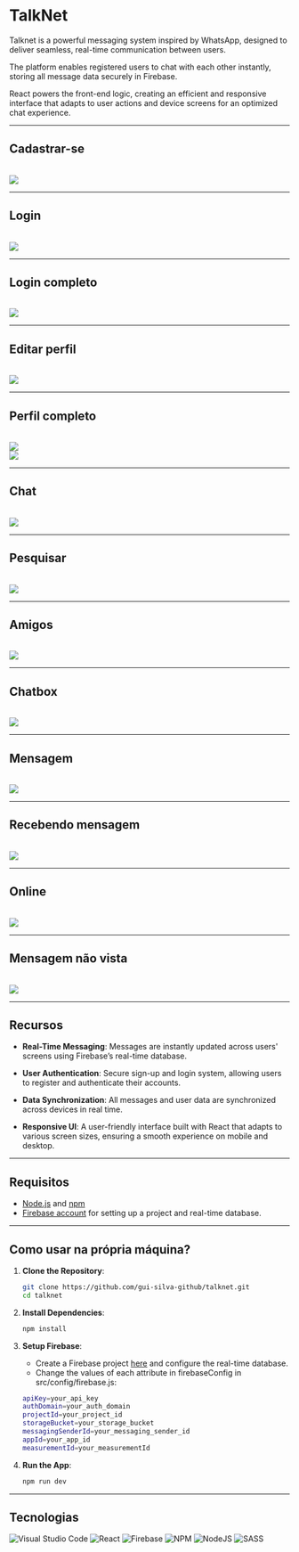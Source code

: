 # TalkNet

Talknet is a powerful messaging system inspired by WhatsApp, designed to deliver seamless, real-time communication between users.

The platform enables registered users to chat with each other instantly, storing all message data securely in Firebase. 

React powers the front-end logic, creating an efficient and responsive interface that adapts to user actions and device screens for an optimized chat experience.

<hr>

## Cadastrar-se

<br/>
<img src="https://github.com/gui-silva-github/talknet/blob/main/public/signup.png"/>

<hr>

## Login

<br/>
<img src="https://github.com/gui-silva-github/talknet/blob/main/public/signin.png"/>

<hr>

## Login completo

<br/>
<img src="https://github.com/gui-silva-github/talknet/blob/main/public/signinc.png"/>

<hr>

## Editar perfil

<br/>
<img src="https://github.com/gui-silva-github/talknet/blob/main/public/profile.png"/>

<hr>

## Perfil completo

<br/>
<img src="https://github.com/gui-silva-github/talknet/blob/main/public/profilec.png"/>

<br/>
<img src="https://github.com/gui-silva-github/talknet/blob/main/public/profiler.png"/>

<hr>

## Chat

<br/>
<img src="https://github.com/gui-silva-github/talknet/blob/main/public/chat.png"/>

<hr>

## Pesquisar

<br/>
<img src="https://github.com/gui-silva-github/talknet/blob/main/public/search.png"/>

<hr>

## Amigos

<br/>
<img src="https://github.com/gui-silva-github/talknet/blob/main/public/friends.png"/>

<hr>

## Chatbox

<br/>
<img src="https://github.com/gui-silva-github/talknet/blob/main/public/chatdata.png"/>

<hr>

## Mensagem

<br/>
<img src="https://github.com/gui-silva-github/talknet/blob/main/public/messages.png"/>

<hr>

## Recebendo mensagem

<br/>
<img src="https://github.com/gui-silva-github/talknet/blob/main/public/messagesr.png"/>

<hr>

## Online

<br/>
<img src="https://github.com/gui-silva-github/talknet/blob/main/public/messagesrs.png"/>

<hr>

## Mensagem não vista

<br/>
<img src="https://github.com/gui-silva-github/talknet/blob/main/public/receivemessages.png"/>

<hr>

## Recursos

- **Real-Time Messaging**: Messages are instantly updated across users' screens using Firebase’s real-time database.

- **User Authentication**: Secure sign-up and login system, allowing users to register and authenticate their accounts.

- **Data Synchronization**: All messages and user data are synchronized across devices in real time.

- **Responsive UI**: A user-friendly interface built with React that adapts to various screen sizes, ensuring a smooth experience on mobile and desktop.

<hr>

## Requisitos

- [Node.js](https://nodejs.org/) and [npm](https://www.npmjs.com/)
- [Firebase account](https://firebase.google.com/) for setting up a project and real-time database.

<hr>

## Como usar na própria máquina?

1. **Clone the Repository**:
    ```bash
    git clone https://github.com/gui-silva-github/talknet.git
    cd talknet
    ```

2. **Install Dependencies**:
    ```bash
    npm install
    ```

3. **Setup Firebase**:  
   - Create a Firebase project [here](https://firebase.google.com/) and configure the real-time database.
   - Change the values of each attribute in firebaseConfig in src/config/firebase.js:
    ```bash
    apiKey=your_api_key
    authDomain=your_auth_domain
    projectId=your_project_id
    storageBucket=your_storage_bucket
    messagingSenderId=your_messaging_sender_id
    appId=your_app_id
    measurementId=your_measurementId
    ```

4. **Run the App**:
    ```bash
    npm run dev
    ```

<hr>

## Tecnologias

![Visual Studio Code](https://img.shields.io/badge/Visual%20Studio%20Code-0078d7.svg?style=for-the-badge&logo=visual-studio-code&logoColor=white)
![React](https://img.shields.io/badge/react-%2320232a.svg?style=for-the-badge&logo=react&logoColor=%2361DAFB)
![Firebase](https://img.shields.io/badge/firebase-a08021?style=for-the-badge&logo=firebase&logoColor=ffcd34)
![NPM](https://img.shields.io/badge/NPM-%23CB3837.svg?style=for-the-badge&logo=npm&logoColor=white)
![NodeJS](https://img.shields.io/badge/node.js-6DA55F?style=for-the-badge&logo=node.js&logoColor=white)
![SASS](https://img.shields.io/badge/Sass-CC6699?style=flat&logo=sass&logoColor=white)



